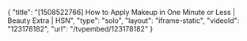 {
    "title": "[1508522766] How to Apply Makeup in One Minute or Less | Beauty Extra | HSN",
    "type": "solo",
    "layout": "iframe-static",
    "videoId": "123178182",
    "url": "\/tvpembed\/123178182"
}
